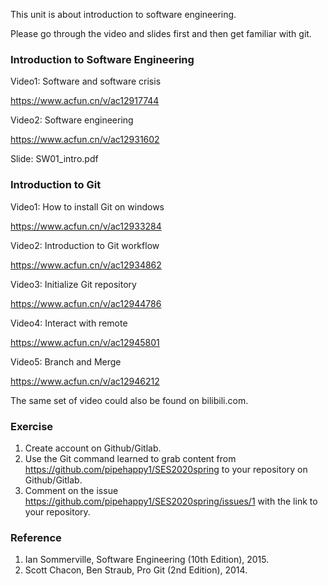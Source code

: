 This unit is about introduction to software engineering.

Please go through the video and slides first and then get familiar with git.

### Introduction to Software Engineering

Video1: Software and software crisis

https://www.acfun.cn/v/ac12917744

Video2: Software engineering

https://www.acfun.cn/v/ac12931602

Slide: SW01_intro.pdf


### Introduction to Git


Video1: How to install Git on windows

https://www.acfun.cn/v/ac12933284

Video2: Introduction to Git workflow

https://www.acfun.cn/v/ac12934862

Video3: Initialize Git repository

https://www.acfun.cn/v/ac12944786

Video4: Interact with remote

https://www.acfun.cn/v/ac12945801

Video5: Branch and Merge

https://www.acfun.cn/v/ac12946212

The same set of video could also be found on bilibili.com.

### Exercise

1. Create account on Github/Gitlab.
2. Use the Git command learned to grab content from https://github.com/pipehappy1/SES2020spring to your repository on Github/Gitlab.
3. Comment on the issue https://github.com/pipehappy1/SES2020spring/issues/1 with the link to your repository.

### Reference

1. Ian Sommerville, Software Engineering (10th Edition), 2015.
2. Scott Chacon, Ben Straub, Pro Git (2nd Edition), 2014.
